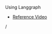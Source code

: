 Using Langgraph
 - [Reference Video](https://www.youtube.com/watch?v=usOmwLZNVuM&list=PL0uSfX7UkSmUm9YWGJidCz5Bwi-LFV-W3&index=3)



/
